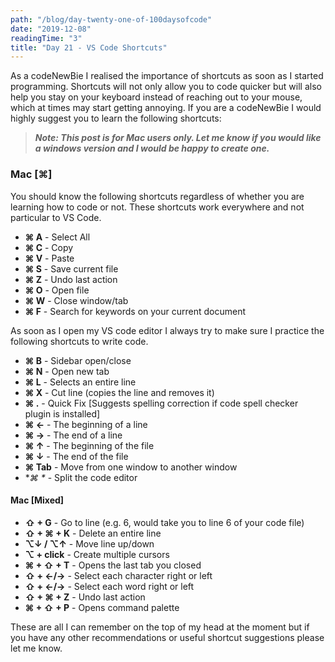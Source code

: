 ```yaml
---
path: "/blog/day-twenty-one-of-100daysofcode"
date: "2019-12-08"
readingTime: "3"
title: "Day 21 - VS Code Shortcuts"
---
```


As a codeNewBie I realised the importance of shortcuts as soon as I started programming. Shortcuts will not only allow you to code quicker but will also help you stay on your keyboard instead of reaching out to your mouse, which at times may start getting annoying. If you are a codeNewBie I would highly suggest you to learn the following shortcuts: 

>***Note: This post is for Mac users only. Let me know if you would like a windows version and I would be happy to create one.***

### Mac [⌘]
You should know the following shortcuts regardless of whether you are learning how to code or not. These shortcuts work everywhere and not particular to VS Code.  

- **⌘ A** - Select All
- **⌘ C** - Copy
- **⌘ V** - Paste
- **⌘ S** - Save current file
- **⌘ Z** - Undo last action
- **⌘ O** - Open file
- **⌘ W** - Close window/tab
- **⌘ F** - Search for keywords on your current document

As soon as I open my VS code editor I always try to make sure I practice the following shortcuts to write code.

- **⌘ B** - Sidebar open/close
- **⌘ N** - Open new tab
- **⌘ L** - Selects an entire line
- **⌘ X** - Cut line (copies the line and removes it)
- **⌘ .** - Quick Fix [Suggests spelling correction if code spell checker plugin is installed]
- **⌘ ←** - The beginning of a line
- **⌘ →** - The end of a line  
- **⌘ ↑** - The beginning of the file
- **⌘ ↓** - The end of the file
- **⌘ Tab** - Move from one window to another window
- **⌘ \** - Split the code editor

#### Mac [Mixed]

- **⇧ + G** - Go to line (e.g. 6, would take you to line 6 of your code file)
- **⇧ + ⌘ + K**  - Delete an entire line
- **⌥↓ / ⌥↑** - Move line up/down
- **⌥ + click** - Create multiple cursors
- **⌘ + ⇧ + T** - Opens the last tab you closed
- **⇧ + ←/→** - Select each character right or left 
- **⇧ + ←/→** - Select each word right or left
- **⇧ + ⌘ + Z** - Undo last action
- **⌘ + ⇧ + P** - Opens command palette

These are all I can remember on the top of my head at the moment but if you have any other recommendations or useful shortcut suggestions please let me know. 
